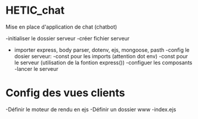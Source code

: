 # HETIC_chat

Mise en place d'application de chat (chatbot)

-initialiser le dossier serveur
-créer fichier serveur
- importer express, body parser, dotenv, ejs, mongoose, pasth
-config le dosier serveur:
    -const pour les imports (attention dot env)
    -const pour le serveur (utilisation de la fontion express())
    -configuer les composants
    -lancer le serveur

# Config des vues clients
-Définir le moteur de rendu en ejs
-Définir un dossier www
-index.ejs